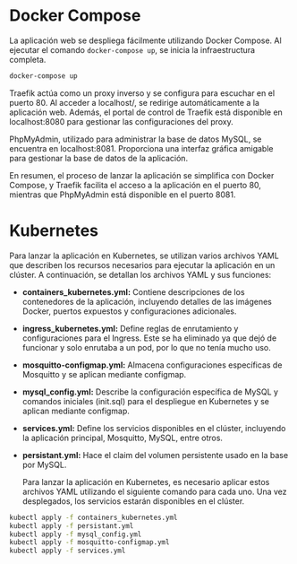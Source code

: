 # Docker Compose

La aplicación web se despliega fácilmente utilizando Docker Compose. Al ejecutar el comando `docker-compose up`, se inicia la infraestructura completa.

```bash
docker-compose up
```
Traefik actúa como un proxy inverso y se configura para escuchar en el puerto 80. Al acceder a localhost/, se redirige automáticamente a la aplicación web. Además, el portal de control de Traefik está disponible en localhost:8080 para gestionar las configuraciones del proxy.

PhpMyAdmin, utilizado para administrar la base de datos MySQL, se encuentra en localhost:8081. Proporciona una interfaz gráfica amigable para gestionar la base de datos de la aplicación.

En resumen, el proceso de lanzar la aplicación se simplifica con Docker Compose, y Traefik facilita el acceso a la aplicación en el puerto 80, mientras que PhpMyAdmin está disponible en el puerto 8081.

# Kubernetes

Para lanzar la aplicación en Kubernetes, se utilizan varios archivos YAML que describen los recursos necesarios para ejecutar la aplicación en un clúster. A continuación, se detallan los archivos YAML y sus funciones:
- **containers_kubernetes.yml:**
  Contiene descripciones de los contenedores de la aplicación,
  incluyendo detalles de las imágenes Docker, puertos expuestos y configuraciones adicionales.

- **ingress_kubernetes.yml:**
  Define reglas de enrutamiento y configuraciones para el Ingress.
  Este se ha eliminado ya que dejó de funcionar y solo enrutaba a un pod, por lo que no tenía mucho uso.

- **mosquitto-configmap.yml:**
  Almacena configuraciones específicas de Mosquitto y se aplican mediante configmap.

- **mysql_config.yml:**
  Describe la configuración específica de MySQL y comandos iniciales (init.sql)
  para el despliegue en Kubernetes y se aplican mediante configmap.

- **services.yml:**
  Define los servicios disponibles en el clúster, incluyendo la aplicación principal,
  Mosquitto, MySQL, entre otros.

- **persistant.yml:**
  Hace el claim del volumen persistente usado en la base por MySQL.

  Para lanzar la aplicación en Kubernetes, es necesario aplicar estos archivos YAML utilizando el siguiente comando para cada uno. Una vez desplegados, los servicios estarán disponibles en el clúster.

```bash
kubectl apply -f containers_kubernetes.yml
kubectl apply -f persistant.yml
kubectl apply -f mysql_config.yml
kubectl apply -f mosquitto-configmap.yml
kubectl apply -f services.yml
```
